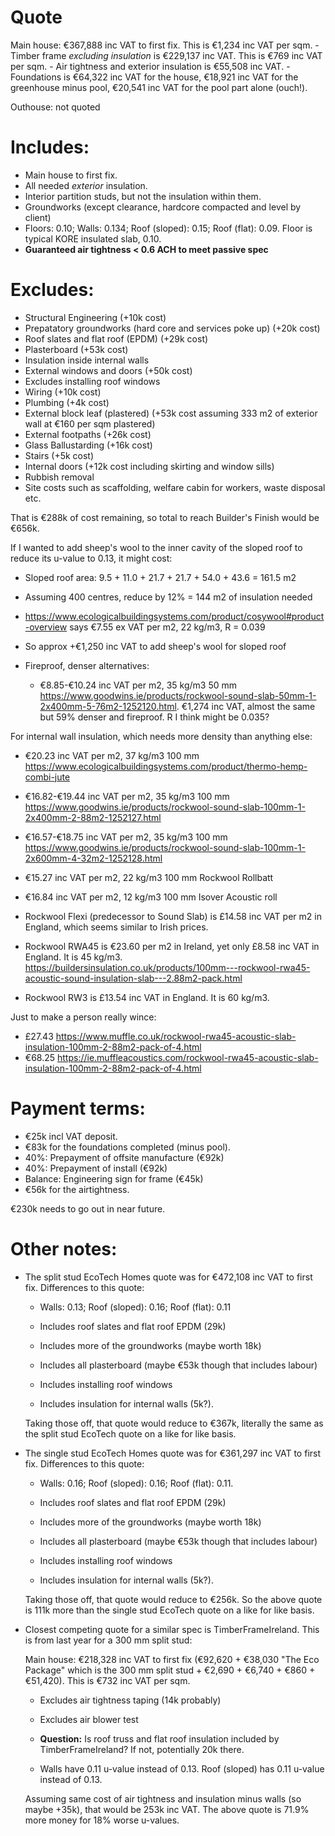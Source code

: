 # Quote

Main house: €367,888 inc VAT to first fix. This is €1,234 inc VAT per sqm.
    - Timber frame _excluding insulation_ is €229,137 inc VAT. This is €769 inc VAT per sqm.
    - Air tightness and exterior insulation is €55,508 inc VAT.
    - Foundations is €64,322 inc VAT for the house, €18,921 inc VAT for the greenhouse minus pool, €20,541 inc VAT for the pool part alone (ouch!).

Outhouse: not quoted

# Includes:

- Main house to first fix.
- All needed _exterior_ insulation.
- Interior partition studs, but not the insulation within them.
- Groundworks (except clearance, hardcore compacted and level by client)
- Floors: 0.10; Walls: 0.134; Roof (sloped): 0.15; Roof (flat): 0.09. Floor is typical KORE insulated slab, 0.10.
- **Guaranteed air tightness < 0.6 ACH to meet passive spec**

# Excludes:

- Structural Engineering (+10k cost)
- Prepatatory groundworks (hard core and services poke up) (+20k cost)
- Roof slates and flat roof (EPDM) (+29k cost)
- Plasterboard (+53k cost)
- Insulation inside internal walls
- External windows and doors (+50k cost)
- Excludes installing roof windows
- Wiring (+10k cost)
- Plumbing (+4k cost)
- External block leaf (plastered) (+53k cost assuming 333 m2 of exterior wall at €160 per sqm plastered)
- External footpaths (+26k cost)
- Glass Ballustarding (+16k cost)
- Stairs (+5k cost)
- Internal doors (+12k cost including skirting and window sills)
- Rubbish removal
- Site costs such as scaffolding, welfare cabin for workers, waste disposal etc.

That is €288k of cost remaining, so total to reach Builder's Finish would be €656k.


If I wanted to add sheep's wool to the inner cavity of the sloped roof to reduce its u-value to 0.13, it might cost:

- Sloped roof area: 9.5 + 11.0 + 21.7 + 21.7 + 54.0 + 43.6 = 161.5 m2
- Assuming 400 centres, reduce by 12% = 144 m2 of insulation needed
- https://www.ecologicalbuildingsystems.com/product/cosywool#product-overview says €7.55 ex VAT per m2, 22 kg/m3, R = 0.039
- So approx +€1,250 inc VAT to add sheep's wool for sloped roof

- Fireproof, denser alternatives:
    - €8.85-€10.24 inc VAT per m2, 35 kg/m3 50 mm https://www.goodwins.ie/products/rockwool-sound-slab-50mm-1-2x400mm-5-76m2-1252120.html. €1,274 inc VAT, almost the same but 59% denser and fireproof. R I think might be 0.035?



For internal wall insulation, which needs more density than anything else:

- €20.23 inc VAT per m2, 37 kg/m3 100 mm https://www.ecologicalbuildingsystems.com/product/thermo-hemp-combi-jute
- €16.82-€19.44 inc VAT per m2, 35 kg/m3 100 mm https://www.goodwins.ie/products/rockwool-sound-slab-100mm-1-2x400mm-2-88m2-1252127.html
- €16.57-€18.75 inc VAT per m2, 35 kg/m3 100 mm https://www.goodwins.ie/products/rockwool-sound-slab-100mm-1-2x600mm-4-32m2-1252128.html
- €15.27 inc VAT per m2, 22 kg/m3 100 mm Rockwool Rollbatt
- €16.84 inc VAT per m2, 12 kg/m3 100 mm Isover Acoustic roll

- Rockwool Flexi (predecessor to Sound Slab) is £14.58 inc VAT per m2 in England, which seems similar to Irish prices.
- Rockwool RWA45 is €23.60 per m2 in Ireland, yet only £8.58 inc VAT in England. It is 45 kg/m3. https://buildersinsulation.co.uk/products/100mm---rockwool-rwa45-acoustic-sound-insulation-slab---2.88m2-pack.html
- Rockwool RW3 is £13.54 inc VAT in England. It is 60 kg/m3.

Just to make a person really wince:

- £27.43 https://www.muffle.co.uk/rockwool-rwa45-acoustic-slab-insulation-100mm-2-88m2-pack-of-4.html
- €68.25 https://ie.muffleacoustics.com/rockwool-rwa45-acoustic-slab-insulation-100mm-2-88m2-pack-of-4.html


# Payment terms:

- €25k incl VAT deposit.
- €83k for the foundations completed (minus pool).
- 40%: Prepayment of offsite manufacture (€92k)
- 40%: Prepayment of install (€92k)
- Balance: Engineering sign for frame (€45k)
- €56k for the airtightness.

€230k needs to go out in near future.

# Other notes:
- The split stud EcoTech Homes quote was for €472,108 inc VAT to first fix. Differences to this quote:

    - Walls: 0.13; Roof (sloped): 0.16; Roof (flat): 0.11

    - Includes roof slates and flat roof EPDM (29k)
    - Includes more of the groundworks (maybe worth 18k)
    - Includes all plasterboard (maybe €53k though that includes labour)
    - Includes installing roof windows
    - Includes insulation for internal walls (5k?).

    Taking those off, that quote would reduce to €367k, literally the same as the split stud EcoTech quote on a like for like basis.

- The single stud EcoTech Homes quote was for €361,297 inc VAT to first fix. Differences to this quote:

    - Walls: 0.16; Roof (sloped): 0.16; Roof (flat): 0.11.

    - Includes roof slates and flat roof EPDM (29k)
    - Includes more of the groundworks (maybe worth 18k)
    - Includes all plasterboard (maybe €53k though that includes labour)
    - Includes installing roof windows
    - Includes insulation for internal walls (5k?).

    Taking those off, that quote would reduce to €256k. So the above quote is 111k more than the single stud EcoTech quote on a like for like basis.

- Closest competing quote for a similar spec is TimberFrameIreland. This is from last year for a 300 mm split stud:

    Main house: €218,328 inc VAT to first fix (€92,620 + €38,030 "The Eco Package" which is the 300 mm split stud + €2,690 + €6,740 + €860 + €51,420). This is €732 inc VAT per sqm.

    - Excludes air tightness taping (14k probably)
    - Excludes air blower test
    - **Question:** Is roof truss and flat roof insulation included by TimberFrameIreland? If not, potentially 20k there.

    - Walls have 0.11 u-value instead of 0.13. Roof (sloped) has 0.11 u-value instead of 0.13.

    Assuming same cost of air tightness and insulation minus walls (so maybe +35k), that would be 253k inc VAT. The above quote is 71.9% more money for 18% worse u-values.


